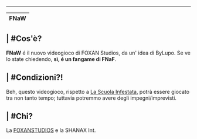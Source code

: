 ------------------
|FNaW            |
|------------------|


| #Cos'è?
------------------
**FNaW** é il nuovo videogioco di FOXAN Studios, da un' idea di ByLupo.
Se ve lo state chiedendo, **sì, é un fangame di FNaF**.

| #Condizioni?!
------------------
Beh, questo videogioco, rispetto a [La Scuola Infestata](https://www.github.com/redtyyt/La-Scuola-Infestata),
potrà essere giocato tra non tanto tempo; tuttavia potremmo avere degli impegni/imprevisti.

| #Chi?
------------------
La [FOXANSTUDIOS](https://www.github.com/FOXANStudios) e la SHANAX Int.
